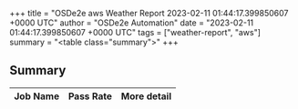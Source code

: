 +++
title = "OSDe2e aws Weather Report 2023-02-11 01:44:17.399850607 +0000 UTC"
author = "OSDe2e Automation"
date = "2023-02-11 01:44:17.399850607 +0000 UTC"
tags = ["weather-report", "aws"]
summary = "<table class=\"summary\"></table>"
+++
## Summary

| Job Name | Pass Rate | More detail |
|----------|-----------|-------------|




